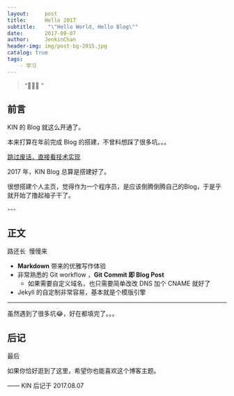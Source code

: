 ```yaml
---
layout:     post
title:      Hello 2017
subtitle:    "\"Hello World, Hello Blog\""
date:       2017-08-07
author:     JenkinChan
header-img: img/post-bg-2015.jpg
catalog: true
tags:
    - 学习
---
```


> “🙉🙉🙉 ”


## 前言

KIN 的 Blog 就这么开通了。

本来打算在年前完成 Blog 的搭建，不曾料想踩了很多坑。。。

[跳过废话，直接看技术实现 ](#build) 

2017 年，KIN Blog 总算是搭建好了。

很想搭建个人主页，觉得作为一个程序员，是应该倒腾倒腾自己的Blog，于是乎就开始了撸起袖子干了。

<p id = "build"></p>
---

## 正文

路还长  慢慢来

* **Markdown** 带来的优雅写作体验
* 非常熟悉的 Git workflow ，**Git Commit 即 Blog Post**
	* 如果需要自定义域名，也只需要简单改改 DNS 加个 CNAME 就好了 
* Jekyll 的自定制非常容易，基本就是个模版引擎

---

虽然遇到了很多坑😂，好在都填完了。。。


## 后记

最后

如果你恰好逛到了这里，希望你也能喜欢这个博客主题。

—— KIN 后记于 2017.08.07


